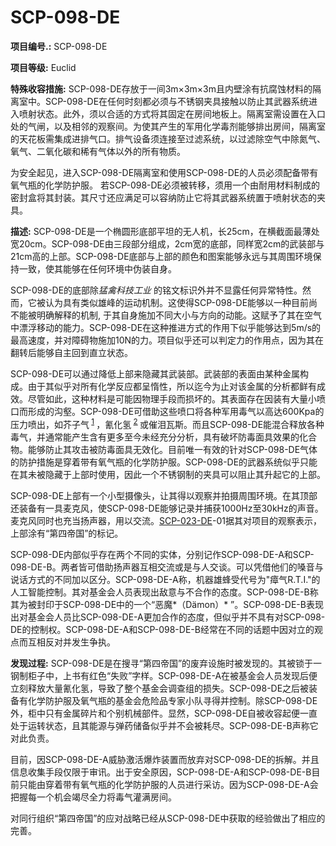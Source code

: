 # SCP-098-DE

**项目编号.:**  SCP-098-DE

**项目等级:**  Euclid

**特殊收容措施:**  SCP-098-DE存放于一间3m×3m×3m且内壁涂有抗腐蚀材料的隔离室中。SCP-098-DE在任何时刻都必须与不锈钢夹具接触以防止其武器系统进入喷射状态。此外，须以合适的方式将其固定在房间地板上。隔离室需设置在入口处的气闸，以及相邻的观察间。为使其产生的军用化学毒剂能够排出房间，隔离室的天花板需集成进排气口。排气设备须连接至过滤系统，以过滤除空气中除氮气、氧气、二氧化碳和稀有气体以外的所有物质。

为安全起见，进入SCP-098-DE隔离室和使用SCP-098-DE的人员必须配备带有氧气瓶的化学防护服。 若SCP-098-DE必须被转移，须用一个由耐用材料制成的密封盒将其封装。其尺寸还应满足可以容纳防止它将其武器系统置于喷射状态的夹具。

**描述:**  SCP-098-DE是一个椭圆形底部平坦的无人机，长25cm，在横截面最薄处宽20cm。SCP-098-DE由三段部分组成，2cm宽的底部，同样宽2cm的武装部与21cm高的上部。SCP-098-DE底部与上部的颜色和图案能够永远与其周围环境保持一致，使其能够在任何环境中伪装自身。

SCP-098-DE的底部除*猛禽科技工业* 的铭文标识外并不显露任何异常特性。然而，它被认为具有类似雄峰的运动机制。这使得SCP-098-DE能够以一种目前尚不能被明确解释的机制, 于其自身施加不同大小与方向的动能。这赋予了其在空气中漂浮移动的能力。SCP-098-DE在这种推进方式的作用下似乎能够达到5m/s的最高速度，并对障碍物施加10N的力。项目似乎还可以判定力的作用点，因为其在翻转后能够自主回到直立状态。

SCP-098-DE可以通过降低上部来隐藏其武装部。武装部的表面由某种金属构成。由于其似乎对所有化学反应都呈惰性，所以迄今为止对该金属的分析都鲜有成效。尽管如此，这种材料是可能因物理手段而损坏的。其表面存在因装有大量小喷口而形成的沟壑。SCP-098-DE可借助这些喷口将各种军用毒气以高达600Kpa的压力喷出，如芥子气<sup class='footnoteref'>
 <a shape='rect' class='footnoteref' id='footnoteref-1' href='javascript:;' onclick='WIKIDOT.page.utils.scrollToReference(&apos;footnote-1&apos;)'>1</a>
</sup>，氰化氢<sup class='footnoteref'>
 <a shape='rect' class='footnoteref' id='footnoteref-2' href='javascript:;' onclick='WIKIDOT.page.utils.scrollToReference(&apos;footnote-2&apos;)'>2</a>
</sup>或催泪瓦斯。而且SCP-098-DE能混合释放各种毒气，并通常能产生含有更多至今未经充分分析，具有破坏防毒面具效果的化合物。能够防止其攻击被防毒面具无效化。目前唯一有效的针对SCP-098-DE气体的防护措施是穿着带有氧气瓶的化学防护服。SCP-098-DE的武器系统似乎只能在其未被隐藏于上部时使用，因此一个不锈钢制的夹具可以阻止其升起它的上部。

SCP-098-DE上部有一个小型摄像头，让其得以观察并拍摄周围环境。在其顶部还装备有一具麦克风，使SCP-098-DE能够记录并捕获1000Hz至30kHz的声音。麦克风同时也充当扬声器，用以交流。[SCP-023-DE](//scp-wiki-cn.wikidot.com/scp-023-de)-01据其对项目的观察表示，上部涂有“第四帝国”的标记。

SCP-098-DE内部似乎存在两个不同的实体，分别记作SCP-098-DE-A和SCP-098-DE-B。两者皆可借助扬声器互相交流或是与人交谈。可以凭借他们的嗓音与说话方式的不同加以区分。SCP-098-DE-A称，机器雄蜂受代号为"瘴气R.T.I."的人工智能控制。其对基金会人员表现出敌意与不合作的态度。SCP-098-DE-B称其为被封印于SCP-098-DE中的一个“恶魔*（Dämon）* ”。SCP-098-DE-B表现出对基金会人员比SCP-098-DE-A更加合作的态度，但似乎并不具有对SCP-098-DE的控制权。SCP-098-DE-A和SCP-098-DE-B经常在不同的话题中因对立的观点而互相反对并发生争执。

**发现过程:**  SCP-098-DE是在搜寻“第四帝国”的废弃设施时被发现的。其被锁于一钢制柜子中，上书有红色“失败”字样。SCP-098-DE-A在被基金会人员发现后便立刻释放大量氰化氢，导致了整个基金会调查组的损失。SCP-098-DE之后被装备有化学防护服及氧气瓶的基金会危险品专家小队寻得并控制。除SCP-098-DE外，柜中只有金属碎片和个别机械部件。显然，SCP-098-DE自被收容起便一直处于运转状态，且其能源与弹药储备似乎并不会被耗尽。SCP-098-DE-B声称它对此负责。

目前，因SCP-098-DE-A威胁激活爆炸装置而放弃对SCP-098-DE的拆解。并且信息收集手段仅限于审讯。出于安全原因，SCP-098-DE-A和SCP-098-DE-B目前只能由穿着带有氧气瓶的化学防护服的人员进行采访。因为SCP-098-DE-A会把握每一个机会竭尽全力将毒气灌满房间。






对同行组织“第四帝国”的应对战略已经从SCP-098-DE中获取的经验做出了相应的完善。

